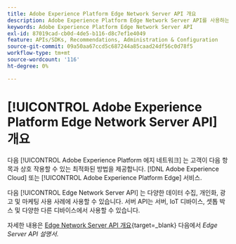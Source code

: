 ```yaml
---
title: Adobe Experience Platform Edge Network Server API 개요
description: Adobe Experience Platform Edge Network Server API를 사용하는 방법에 대해 알아봅니다.
keywords: Adobe Experience Platform Edge Network Server API
exl-id: 87019cad-cb0d-4de5-b116-d8c7ef1e4049
feature: APIs/SDKs, Recommendations, Administration & Configuration
source-git-commit: 09a50aa67ccd5c687244a85caad24df56c0d78f5
workflow-type: tm+mt
source-wordcount: '116'
ht-degree: 0%

---
```


# [!UICONTROL Adobe Experience Platform Edge Network Server API] 개요

다음 [!UICONTROL Adobe Experience Platform 에지 네트워크] 는 고객이 다음 항목과 상호 작용할 수 있는 최적화된 방법을 제공합니다. [!DNL Adobe Experience Cloud] 또는 [!UICONTROL Adobe Experience Platform Edge] 서비스.

다음 [!UICONTROL Edge Network Server API] 는 다양한 데이터 수집, 개인화, 광고 및 마케팅 사용 사례에 사용할 수 있습니다. 서버 API는 서버, IoT 디바이스, 셋톱 박스 및 다양한 다른 디바이스에서 사용할 수 있습니다.

자세한 내용은 [Edge Network Server API 개요](https://experienceleague.adobe.com/docs/experience-platform/edge-network-server-api/overview.html){target=_blank} 다음에서 *Edge Server API 설명서*.
